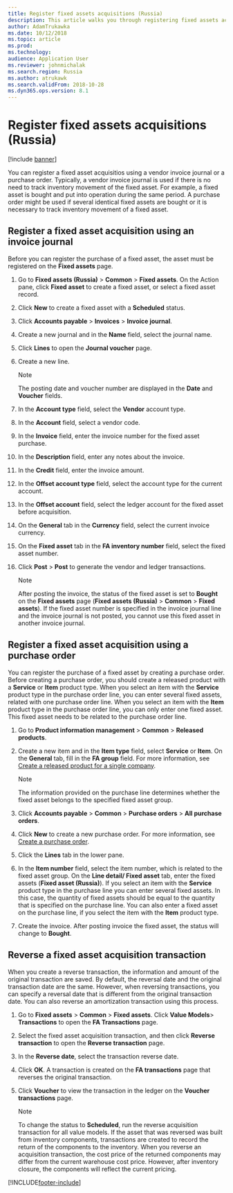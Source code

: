 ```yaml
---
title: Register fixed assets acquisitions (Russia)
description: This article walks you through registering fixed assets acquisitions for Microsoft Dynamics 365 Finance in Russia.
author: AdamTrukawka
ms.date: 10/12/2018
ms.topic: article
ms.prod: 
ms.technology: 
audience: Application User
ms.reviewer: johnmichalak
ms.search.region: Russia
ms.author: atrukawk
ms.search.validFrom: 2018-10-28
ms.dyn365.ops.version: 8.1
---
```


# Register fixed assets acquisitions (Russia)

[!include [banner](../../includes/banner.md)]

You can register a fixed asset acquisitios using a vendor invoice journal or a purchase order. Typically, a vendor invoice journal is used if there is no need to track inventory movement of the fixed asset. For example, a fixed asset is bought and put into operation during the same period. A purchase order might be used if several identical fixed assets are bought or it is necessary to track inventory movement of a fixed asset. 

## Register a fixed asset acquisition using an invoice journal 

Before you can register the purchase of a fixed asset, the asset must be registered on the <STRONG>Fixed assets</STRONG> page.

1.  Go to **Fixed assets (Russia)** \> **Common** \> **Fixed assets**. On the Action pane, click **Fixed asset** to create a fixed asset, or select a fixed asset record.

2.  Click **New** to create a fixed asset with a **Scheduled** status.
    
3.  Click **Accounts payable** \> **Invoices** \> **Invoice journal**.

4.  Create a new journal and in the **Name** field, select the journal name.

5.  Click **Lines** to open the **Journal voucher** page.

6.  Create a new line.
    
    > [!NOTE]
    > The posting date and voucher number are displayed in the <STRONG>Date</STRONG> and <STRONG>Voucher</STRONG> fields.

7.  In the **Account type** field, select the **Vendor** account type. 
  
8.  In the **Account** field, select a vendor code.

9. In the **Invoice** field, enter the invoice number for the fixed asset purchase.

10. In the **Description** field, enter any notes about the invoice.

11. In the **Credit** field, enter the invoice amount.

12. In the **Offset account type** field, select the account type for the current account.

13. In the **Offset account** field, select the ledger account for the fixed asset before acquisition.

14. On the **General** tab in the **Currency** field, select the current invoice currency.

15. On the **Fixed asset** tab in the **FA inventory number** field, select the fixed asset number.

16. Click **Post** \> **Post** to generate the vendor and ledger transactions.
    
    > [!NOTE]
    > After posting the invoice, the status of the fixed asset is set to **Bought** on the **Fixed assets** page (**Fixed assets (Russia)** \> **Common** \> **Fixed assets**). If the fixed asset number is specified in the invoice journal line and the invoice journal is not posted, you cannot use this fixed asset in another invoice journal.
    
## Register a fixed asset acquisition using a purchase order 

You can register the purchase of a fixed asset by creating a purchase order. Before creating a purchase order, you should create a released product with a **Service** or **Item** product type. When you select an item with the **Service** product type in the purchase order line, you can enter several fixed assets, related with one purchase order line. When you select an item with the **Item** product type in the purchase order line, you can only enter one fixed asset. This fixed asset needs to be related to the purchase order line.  


1.  Go to **Product information management** \> **Common** \> **Released products**.

2.  Create a new item and in the **Item type** field, select **Service** or **Item**. On the **General** tab, fill in the **FA group** field. For more information, see [Create a released product for a single company](../../../supply-chain/pim/tasks/create-released-product-single-company.md).

    > [!NOTE]
    > The information provided on the purchase line determines whether the fixed asset belongs to the specified fixed asset group.
    
3.  Click **Accounts payable** \> **Common** \> **Purchase orders** \> **All purchase orders**.
4.  Click **New** to create a new purchase order. For more information, see [Create a purchase order](../../../supply-chain/procurement/tasks/create-purchase-order.md).
5.  Click the **Lines** tab in the lower pane.
6.  In the **Item number** field, select the item number, which is related to the fixed asset group. On the **Line detail/ Fixed asset** tab, enter the fixed assets (**Fixed asset (Russia)**). If you select an item with the **Service** product type in the purchase line you can enter several fixed assets. In this case, the quantity of fixed assets should be equal to the quantity that is specified on the purchase line. You can also enter a fixed asset on the purchase line, if you select the item with the **Item** product type.

7. Create the invoice. After posting invoice the fixed asset, the status will change to **Bought**.

## Reverse a fixed asset acquisition transaction    
    
When you create a reverse transaction, the information and amount of the original transaction are saved. By default, the reversal date and the original transaction date are the same. However, when reversing transactions, you can specify a reversal date that is different from the original transaction date. You can also reverse an amortization transaction using this process. 

1.  Go to **Fixed assets** \> **Common** \> **Fixed assets**. Click **Value Models**\> **Transactions** to open the **FA Transactions** page.

2.  Select the fixed asset acquisition transaction, and then click **Reverse transaction** to open the **Reverse transaction** page.

3.  In the **Reverse date**, select the transaction reverse date.

4.  Click **OK**. A transaction is created on the **FA transactions** page that reverses the original transaction.

5.  Click **Voucher** to view the transaction in the ledger on the **Voucher transactions** page.

    > [!NOTE]
    > To change the status to **Scheduled**, run the reverse acquisition transaction for all value models. If the asset that was reversed was built from inventory components, transactions are created to record the return of the components to the inventory. When you reverse an acquisition transaction, the cost price of the returned components may differ from the current warehouse cost price. However, after inventory closure, the components will reflect the current pricing.


[!INCLUDE[footer-include](../../../includes/footer-banner.md)]
